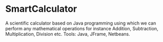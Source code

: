 # SmartCalculator
A scientific calculator based on Java programming using which we can perform any mathematical operations for instance Addition, Subtraction, Multiplication, Division etc. Tools: Java, JFrame, Netbeans.
